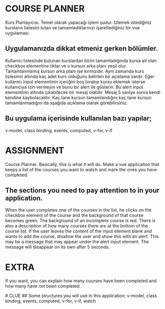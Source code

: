 # COURSE PLANNER

Kurs Planlayıcısı. Temel olarak yapacağı işlem şudur. İzlemek istediğiniz kursların listesini tutan ve tamamladıklarınızı işaretlediğiniz bir vue uygulaması.

## Uygulamanızda dikkat etmeniz gerken bölümler.

Kullanıcı listesinde bulunan kurslardan birini tamamladığında kursa ait olan checkbox elementine tıklar ve o kursun arka planı yeşil olur. Tamamlanmamış kursun arka planı ise kırmızıdır.
Aynı zamanda kurs listesinin altında kaç adet kurs olduğunu belirten bir açıklama vardır.
Eğer kullanıcı input elementinin içeriğini boş bırakıp kursu eklemek isterse kullanıcıya izin vermeyin ve bunu bir alert ile gösterin. Bu alert input elementinin altında çıkabilecek bir mesaj olabilir. Mesaj 5 saniye sonra kendi kendine kaybolacaktır.
Kaç tane kursun tamamlandığını kaç tane kursun tamamlanmadığını da aşağıda açıklama olarak görebilirsiniz.

## Bu uygulama içerisinde kullanılan bazı yapılar;

v-model, class binding, events, computed, v-for, v-if

# ASSIGNMENT

Course Planner. Basically, this is what it will do. Make a vue application that keeps a list of the courses you want to watch and mark the ones you have completed.

## The sections you need to pay attention to in your application.

When the user completes one of the courses in the list, he clicks on the checkbox element of the course and the background of that course becomes green. The background of an incomplete course is red.
There is also a description of how many courses there are at the bottom of the course list.
If the user leaves the content of the input element blank and wants to add the course, disallow the user and show this with an alert. This may be a message that may appear under the alert input element. The message will disappear on its own after 5 seconds.

# EXTRA

If you want, you can explain how many courses have been completed and how many have not been completed.

# CLUE
## Some structures you will use in this application;
v-model, class binding, events, computed, v-for, v-if, watch
